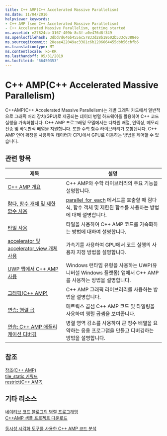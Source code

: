 ```yaml
---
title: C++ AMP(C++ Accelerated Massive Parallelism)
ms.date: 11/04/2016
helpviewer_keywords:
- C++ AMP (see C++ Accelerated Massive Parallelism)
- C++ Accelerated Massive Parallelism, getting started
ms.assetid: e27824cb-3167-409b-8c3f-a0e476d8f349
ms.openlocfilehash: 3dbd7d646b455ac57833d28b18602b533c8388e6
ms.sourcegitcommit: 28eae422049ac3381c6b1206664455dbb56cbfb6
ms.translationtype: MT
ms.contentlocale: ko-KR
ms.lasthandoff: 05/31/2019
ms.locfileid: "66450353"
---
```

# <a name="c-amp-c-accelerated-massive-parallelism"></a>C++ AMP(C++ Accelerated Massive Parallelism)

C++AMP(C++ Accelerated Massive Parallelism)는 개별 그래픽 카드에서 일반적으로 그래픽 처리 장치(GPU)로 제공되는 데이터 병렬 하드웨어를 활용하여 C++ 코드 실행을 가속화합니다. C++ AMP 프로그래밍 모델에서는 다차원 배열, 인덱싱, 메모리 전송 및 바둑판식 배열을 지원합니다. 또한 수학 함수 라이브러리가 포함됩니다. C++ AMP 언어 확장을 사용하여 데이터가 CPU에서 GPU로 이동하는 방법을 제어할 수 있습니다.

## <a name="related-topics"></a>관련 항목

|제목|설명|
|-----------|-----------------|
|[C++ AMP 개요](../../parallel/amp/cpp-amp-overview.md)|C++ AMP와 수학 라이브러리의 주요 기능을 설명합니다.|
|[람다, 함수 개체 및 제한 함수 사용](../../parallel/amp/using-lambdas-function-objects-and-restricted-functions.md)|[parallel_for_each](reference/concurrency-namespace-functions-amp.md#parallel_for_each) 메서드를 호출할 때 람다 식, 함수 객체 및 제한된 함수를 사용하는 방법에 대해 설명합니다.|
|[타일 사용](../../parallel/amp/using-tiles.md)|타일을 사용하여 C++ AMP 코드를 가속화하는 방법에 대하여 설명합니다.|
|[accelerator 및 accelerator_view 개체 사용](../../parallel/amp/using-accelerator-and-accelerator-view-objects.md)|가속기를 사용하여 GPU에서 코드 실행의 사용자 지정 방법을 설명합니다.|
|[UWP 앱에서 C++ AMP 사용](../../parallel/amp/using-cpp-amp-in-windows-store-apps.md)|Windows 런타임 유형을 사용하는 UWP(유니버설 Windows 플랫폼) 앱에서 C++ AMP를 사용하는 방법을 설명합니다.|
|[그래픽(C++ AMP)](../../parallel/amp/graphics-cpp-amp.md)|C++ AMP 그래픽 라이브러리를 사용하는 방법을 설명합니다.|
|[연습: 행렬 곱](../../parallel/amp/walkthrough-matrix-multiplication.md)|매트릭스 곱셈 C++ AMP 코드 및 타일링을 사용하여 행렬 곱셈을 보여줍니다.|
|[연습: C++ AMP 애플리케이션 디버깅](../../parallel/amp/walkthrough-debugging-a-cpp-amp-application.md)|병렬 영역 감소를 사용하여 큰 정수 배열을 요약하는 응용 프로그램을 만들고 디버깅하는 방법을 설명합니다.|

## <a name="reference"></a>참조

[참조(C++ AMP)](../../parallel/amp/reference/reference-cpp-amp.md)<br/>
[tile_static 키워드](../../cpp/tile-static-keyword.md)<br/>
[restrict(C++ AMP)](../../cpp/restrict-cpp-amp.md)

## <a name="other-resources"></a>기타 리소스

[네이티브 코드 블로그의 병렬 프로그래밍](https://go.microsoft.com/fwlink/p/?linkid=238472)<br/>
[C++AMP 샘플 프로젝트 다운로드](https://go.microsoft.com/fwlink/p/?linkid=248508)<br/>

[동시성 시각화 도구를 사용한 C++ AMP 코드 분석](https://blogs.msdn.microsoft.com/nativeconcurrency/2012/03/09/analyzing-c-amp-code-with-the-concurrency-visualizer/)

